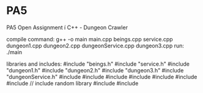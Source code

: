 # PA5
PA5 Open Assignment í C++ - Dungeon Crawler


compile command:
    g++ -o main main.cpp beings.cpp service.cpp dungeon1.cpp dungeon2.cpp dungeonService.cpp dungeon3.cpp
run:
    ./main

libraries and includes:
    #include "beings.h"
    #include "service.h"
    #include "dungeon1.h"
    #include "dungeon2.h"
    #include "dungeon3.h"
    #include "dungeonService.h"
    #include <iostream>
    #include <chrono>
    #include <fstream>
    #include <string>
    #include <sstream>
    #include <vector>
    #include <map>
    // include random library
    #include <cstdlib>
    #include <ctime>